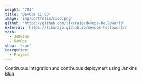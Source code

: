 ```yaml
---
weight: '701'
title: 'DevOps CI CD'
image: 'img/portfolio/cicd.png'
github: 'https://github.com/likarajo/devops-helloworld'
external: 'https://likarajo.github.io/devops-helloworld/'
tech:
  - Jenkins
  - DevOps
show: 'true'
categories:
  - Project
---
```


Continuous Integration and continuous deployment using Jenkins<br>
[Blog](https://likarajoblogs.wordpress.com/2018/12/29/devops-continuous-integration-and-continuous-deployment/)